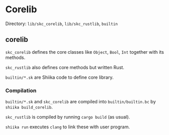 # Corelib

Directory: `lib/skc_corelib`, `lib/skc_rustlib`, `builtin`

## corelib

`skc_corelib` defines the core classes like `Object`, `Bool`, `Int` together with its methods.

`skc_rustlib` also defines core methods but written Rust. 

`builtin/*.sk` are Shiika code to define core library.

### Compilation

`builtin/*.sk` and `skc_corelib` are compiled into `builtin/builtin.bc` by `shiika build_corelib`.

`skc_rustlib` is compiled by running `cargo build` (as usual).

`shiika run` executes `clang` to link these with user program.
